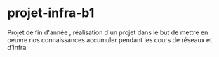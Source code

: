 # projet-infra-b1
Projet de fin d'année , réalisation d'un projet dans le but de mettre en oeuvre nos connaissances accumuler pendant les cours de réseaux et d'infra.
